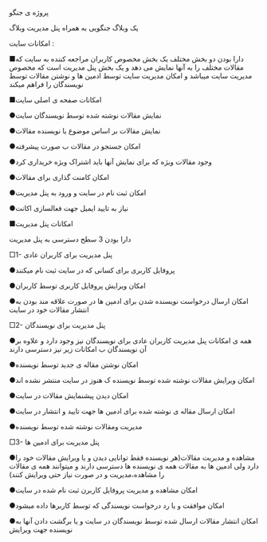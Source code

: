 پروژه ی جنگو

یک وبلاگ جنگویی به همراه پنل مدیریت وبلاگ


امکانات سایت
:

■دارا بودن دو بخش مختلف یک بخش مخصوص کاربران مراجعه کننده به سایت که مقالات مختلف را به آنها نمایش می دهد و یک بخش پنل مدیریت است که مخصوص مدیریت سایت میباشد و امکان مدیریت سایت توسط ادمین ها و نوشتن مقالات توسط نویسندگان را فراهم میکند




■امکانات صفحه ی اصلی سایت

●نمایش مقالات نوشته شده توسط نویسندگان سایت

●نمایش مقالات بر اساس موضوع یا نویسنده مقالات

●امکان جستجو در مقالات ب صورت پیشرفته

●وجود مقالات ویژه که برای نمایش آنها باید اشتراک ویژه خریداری کرد

●امکان کامنت گذاری برای مقالات

●امکان ثبت نام در سایت و ورود به پنل مدیریت

●نیاز به تایید ایمیل جهت فعالسازی اکانت





■امکانات پنل مدیریت

دارا بودن 3 سطح دسترسی به پنل مدیریت

□1- پنل مدیریت برای کاربران عادی

●پروفایل کاربری برای کسانی که در سایت ثبت نام میکنند

●امکان ویرایش پروفایل کاربری توسط کاربران

●امکان ارسال درخواست نویسنده شدن برای ادمین ها در صورت علاقه مند بودن به انتشار مقالات خود در سایت




□2- پنل مدیریت برای نویسندگان

●همه ی امکانات پنل مدیریت کاربران عادی برای نویسندگان نیز وجود دارد و علاوه بر آن نویسندگان ب امکانات زیر نیز دسترسی دارند

●امکان نوشتن مقاله ی جدید توسط نویسنده

●امکان ویرایش مقالات نوشته شده توسط نویسنده ک هنوز در سایت منتشر نشده اند

●امکان دیدن پیشنمایش مقالات در سایت

●امکان ارسال مقاله ی نوشته شده برای ادمین ها جهت تایید و انتشار در سایت

●مدیریت ومقالات نوشته شده توسط نویسنده




□3- پنل مدیریت برای ادمین ها

●مشاهده و مدیریت مقالات(هر نویسنده فقط توانایی دیدن و یا ویرایش مقالات خود را دارد ولی ادمین ها به مقالات همه ی نویسنده ها دسترسی دارند و میتوانند همه ی مقالات را مشاهده،مدیریت و در صورت نیاز حتی ویرایش کنند)

●امکان مشاهده و مدیریت پروفایل کاربرن ثبت نام شده در سایت

●امکان موافقت و یا رد درخواست نویسندگی که توسط کاربرها داده میشود

●امکان انتشار مقالات ارسال شده توسط نویسندگان در سایت و یا برگشت دادن آنها به نویسنده جهت ویرایش

